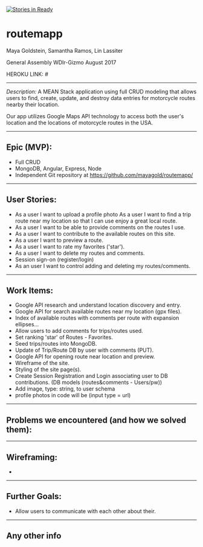 [![Stories in Ready](https://badge.waffle.io/mayagold/routemapp.svg?label=ready&title=Ready)](http://waffle.io/mayagold/routemapp)

# routemapp
Maya Goldstein, Samantha Ramos, Lin Lassiter

General Assembly WDIr-Gizmo
August 2017

HEROKU LINK: #

***************************************************************

*Description:* A MEAN Stack application using full CRUD modeling that allows users to find, create, update, and destroy data entries for motorcycle routes nearby their location.

Our app utilizes Google Maps API technology to access both the user's location and the locations of motorcycle routes in the USA.

***************************************************************

## Epic (MVP):

* Full CRUD
* MongoDB, Angular, Express, Node
* Independent Git repository at https://github.com/mayagold/routemapp/

***************************************************************

## User Stories:
* As a user I want to upload a profile photo
As a user I want to find a trip route near my location so that I can use enjoy a great local route.
* As a user I want to be able to provide comments on the routes I use.
* As a user I want to contribute to the available routes on this site.
* As a user I want to preview a route.
* As a user I want to rate my favorites ('star').
* As a user I want to delete my routes and comments.
* Session sign-on (register/login)
* As an user I want to control adding and deleting my routes/comments.


***************************************************************

## Work Items:
* Google API research and understand location discovery and entry.
* Google API for search available routes near my location (gpx files).
* Index of available routes with comments per route with expansion ellipses...
* Allow users to add comments for trips/routes used.
* Set ranking 'star' of Routes - Favorites.
* Seed trips/routes into MongoDB.
* Update of Trip/Route DB by user with comments (PUT).
* Google API for opening route near location and preview.
* Wireframe of the site.
* Styling of the site page(s).
* Create Session Registration and Login associating user to DB contributions. (DB models (routes&comments - Users/pw))
* Add image, type: string, to user schema
* profile photos in code will be (input type = url)


***************************************************************

## Problems we encountered (and how we solved them):

***************************************************************

## Wireframing:
*

***************************************************************

## Further Goals:
* Allow users to communicate with each other about their.

***************************************************************

## Any other info
